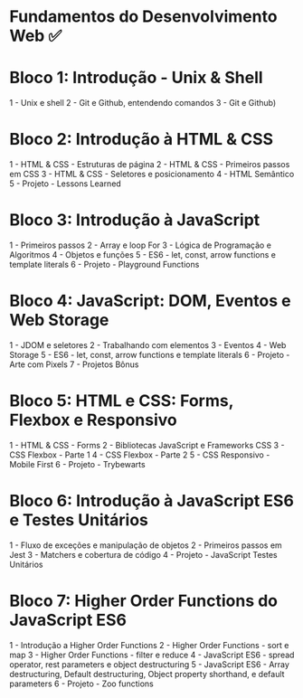 # Fundamentos do Desenvolvimento Web ✅

# Bloco 1: Introdução - Unix & Shell

1 - Unix e shell
2 - Git e Github, entendendo comandos
3 - Git e Github)

# Bloco 2: Introdução à HTML & CSS

1 - HTML & CSS - Estruturas de página
2 - HTML & CSS - Primeiros passos em CSS
3 - HTML & CSS - Seletores e posicionamento
4 - HTML Semântico
5 - Projeto - Lessons Learned

# Bloco 3: Introdução à JavaScript

1 - Primeiros passos
2 - Array e loop For
3 - Lógica de Programação e Algoritmos
4 - Objetos e funções
5 - ES6 - let, const, arrow functions e template literals
6 - Projeto - Playground Functions

# Bloco 4: JavaScript: DOM, Eventos e Web Storage

1 - JDOM e seletores
2 - Trabalhando com elementos
3 - Eventos
4 - Web Storage
5 - ES6 - let, const, arrow functions e template literals
6 - Projeto - Arte com Pixels
7 - Projetos Bônus

# Bloco 5: HTML e CSS: Forms, Flexbox e Responsivo

1 - HTML & CSS - Forms
2 - Bibliotecas JavaScript e Frameworks CSS
3 - CSS Flexbox - Parte 1
4 - CSS Flexbox - Parte 2
5 - CSS Responsivo - Mobile First
6 - Projeto - Trybewarts

# Bloco 6: Introdução à JavaScript ES6 e Testes Unitários

1 - Fluxo de exceções e manipulação de objetos
2 - Primeiros passos em Jest
3 - Matchers e cobertura de código
4 - Projeto - JavaScript Testes Unitários

# Bloco 7: Higher Order Functions do JavaScript ES6

1 - Introdução a Higher Order Functions
2 - Higher Order Functions - sort e map
3 - Higher Order Functions - filter e reduce
4 - JavaScript ES6 - spread operator, rest parameters e object destructuring
5 - JavaScript ES6 - Array destructuring, Default destructuring, Object property shorthand, e default parameters
6 - Projeto - Zoo functions
